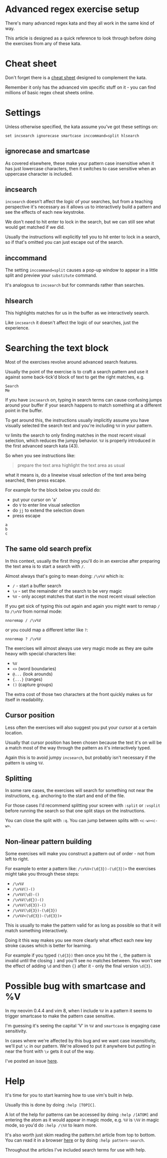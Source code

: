 # Advanced regex exercise setup

There's many advanced regex kata and they all work in the same kind of way.

This article is designed as a quick reference to look through before doing the exercises from any of these kata.

# Cheat sheet

Don't forget there is a [cheat sheet](advanced_vim_regex_cheat_sheet.md) designed to complement the kata.

Remember it only has the advanced vim specific stuff on it - you can find millions of basic regex cheat sheets online.

# Settings

Unless otherwise specified, the kata assume you've got these settings on:

```vim
set incsearch ignorecase smartcase inccommand=split hlsearch
```

## ignorecase and smartcase

As covered elsewhere, these make your pattern case insensitive when it has just lowercase characters,
then it switches to case sensitive when an uppercase character is included.

## incsearch

`incsearch` doesn't affect the _logic_ of your searches,
but from a teaching perspective it's necessary as it allows us to interactively build a pattern and see the effects
of each new keystroke.

We don't need to hit enter to lock in the search, but we can still see what would get matched if we did.

Usually the instructions will explicitly tell you to hit enter to lock in a search,
so if that's omitted you can just escape out of the search.

## inccommand

The setting `inccommand=split` causes a pop-up window to appear in a little split and preview your `substitute` command.

It's analogous to `incsearch` but for commands rather than searches.

## hlsearch

This highlights matches for us in the buffer as we interactively search.

Like `incsearch` it doesn't affect the logic of our searches, just the experience.

# Searching the text block

Most of the exercises revolve around advanced search features.

Usually the point of the exercise is to craft a search pattern and use it against some back-tick'd block of text
to get the right matches, e.g.

```
Search
Me
```

If you have `incsearch` on, typing in search terms can cause confusing jumps around your buffer if your search
happens to match something at a different point in the buffer.

To get around this, the instructions usually implicitly assume you have visually selected the search text
and you're including `%V` in your pattern.

`%V` limits the search to only finding matches in the most recent visual selection, which reduces the jumpy behavior.
`%V` is properly introduced in the first advanced search kata (43).

So when you see instructions like:

> prepare the text area
> highlight the text area as usual

what it means is, do a linewise visual selection of the text area being searched, then press escape.

For example for the block below you could do:

- put your cursor on 'a'
- do `V` to enter line visual selection
- do `jj` to extend the selection down
- press escape

```
a
b
c
```

## The same old search prefix

In this context, usually the first thing you'll do in an exercise after preparing the text area
is to start a search with `/`.

Almost always that's going to mean doing: `/\v%V` which is:

- `/` - start a buffer search
- `\v` - set the remainder of the search to be very magic
- `%V` - only accept matches that start in the most recent visual selection

If you get sick of typing this out again and again you might want to remap `/` to `/\v%V` from normal mode:

```
nnoremap / /\v%V
```

or you could map a different letter like `?`:

```
nnoremap ? /\v%V
```

The exercises will almost always use very magic mode as they are quite heavy with special characters like:

- `%V`
- `<>` (word boundaries)
- `@...` (look arounds)
- `{...}` (ranges)
- `()` (capture groups)

The extra cost of those two characters at the front quickly makes us for itself in readability.

## Cursor position

Less often the exercises will also suggest you put your cursor at a certain location.

Usually that cursor position has been chosen because the text it's on will be a match most of the way through
the pattern as it's interactively typed.

Again this is to avoid jumpy `incsearch`, but probably isn't necessary if the pattern is using `%V`.

## Splitting

In some rare cases, the exercises will search for something not near the instructions,
e.g. anchoring to the start and end of the file.

For those cases I'd recommend splitting your screen with `:split` or `:vsplit` before running the search so that one split
stays on the instructions.

You can close the split with `:q`. You can jump between splits with `<c-w><c-w>`.

## Non-linear pattern building

Some exercises will make you construct a pattern out of order - not from left to right.

For example to enter a pattern like: `/\v%V<(\d{3})-(\d{3})>` the exercises might take you through these steps:

- `/\v%V`
- `/\v%V()-()`
- `/\v%V(\d)-()`
- `/\v%V(\d{})-()`
- `/\v%V(\d{3})-()`
- `/\v%V(\d{3})-(\d{3})`
- `/\v%V<(\d{3})-(\d{3})>`

This is usually to make the pattern valid for as long as possible so that it will match something interactively.

Doing it this way makes you see more clearly what effect each new key stroke causes which is better for learning.

For example if you typed `(\d{3})` then once you hit the `(`, the pattern is invalid until the closing `)`
and you'll see no matches between.
You won't see the effect of adding `\d` and then `{}` after it - only the final version `\d{3}`.

# Possible bug with smartcase and %V

In my neovim 0.4.4 and vim 8, when I include `%V` in a pattern it seems to trigger smartcase to make the pattern case sensitive.

I'm guessing it's seeing the capital 'V' in `%V` and `smartcase` is engaging case sensitivity.

In cases where we're affected by this bug and we want case insensitivity, we'll put `\c` in our pattern.
We're allowed to put it anywhere but putting in near the front with `\v` gets it out of the way.

I've posted an issue [here](https://github.com/neovim/neovim/issues/13837).

# Help

It's time for you to start learning how to use vim's built in help.

Usually this is done by doing `:help [TOPIC]`.

A lot of the help for patterns can be accessed by doing `:help /[ATOM]` and entering the atom as it would appear
in magic mode, e.g. `%V` is `\%V` in magic mode, so you'd do `:help /\%V` to learn more.

It's also worth just skim reading the pattern.txt article from top to bottom.
You can read it in a browser [here](https://neovim.io/doc/user/pattern.html) or by doing `:help pattern-search`.

Throughout the articles I've included search terms for use with help.
